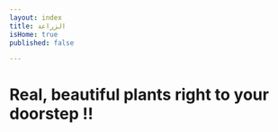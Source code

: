 ```yaml
---
layout: index
title: الزراعة
isHome: true
published: false

---
```

# Real, beautiful plants right to your doorstep !!